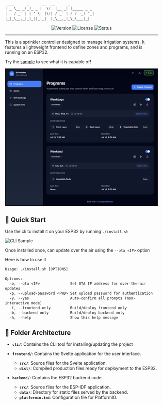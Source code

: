 ```swift
 ___      _      __  __      _
| _ \__ _(_)_ _ |  \/  |__ _| |_____ _ _
|   / _` | | ' \| |\/| / _` | / / -_) '_|
|_|_\__,_|_|_||_|_|  |_\__,_|_\_\___|_|
```

<div align="center">
  <img src="https://img.shields.io/badge/version-1.0.0-blue?style=for-the-badge" alt="Version">
  <img src="https://img.shields.io/badge/license-MIT-green?style=for-the-badge" alt="License">
  <img src="https://img.shields.io/badge/status-active-brightgreen?style=for-the-badge" alt="Status">
</div>

---

This is a sprinkler controller designed to manage irrigation systems. It features a lightweight frontend to define zones and programs, and is running on an ESP32.

Try the [sample](https://davidbertet.github.io/RainMaker/) to see what it is capable of!

[![Web Sample](./assets/programs_preview.jpg)](https://davidbertet.github.io/RainMaker/)

## 🚀 Quick Start

Use the cli to install it on your ESP32 by running `./install.sh`

![CLI Sample](./assets/cli_preview.gif)

Once installed once, can update over the air using the `--ota <IP>` option

Here is how to use it

```shell
Usage: ./install.sh [OPTIONS]

Options:
  -o, --ota <IP>              Set OTA IP address for over-the-air updates
  -p, --upload-password <PWD> Set upload password for authentication
  -y, --yes                   Auto-confirm all prompts (non-interactive mode)
  -f, --frontend-only         Build/deploy frontend only
  -b, --backend-only          Build/deploy backend only
  -h, --help                  Show this help message
```

## 📁 Folder Architecture

- **`cli/`**: Contains the CLI tool for installing/updating the project
- **`frontend/`**: Contains the Svelte application for the user interface.

  - **`src/`**: Source files for the Svelte application.
  - **`dist/`**: Compiled production files ready for deployment to the ESP32.

- **`backend/`**: Contains the ESP32 backend code.
  - **`src/`**: Source files for the ESP-IDF application.
  - **`data/`**: Directory for static files served by the backend.
  - **`platformio.ini`**: Configuration file for PlatformIO.
